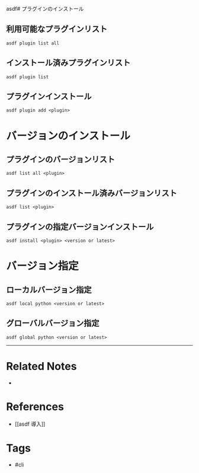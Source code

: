 asdf# プラグインのインストール
## 利用可能なプラグインリスト
`asdf plugin list all`

## インストール済みプラグインリスト
`asdf plugin list`

## プラグインインストール
`asdf plugin add <plugin>`


# バージョンのインストール
## プラグインのバージョンリスト
`asdf list all <plugin> `

## プラグインのインストール済みバージョンリスト
`asdf list <plugin> `

## プラグインの指定バージョンインストール
`asdf install <plugin> <version or latest> `


# バージョン指定
## ローカルバージョン指定
`asdf local python <version or latest> `

## グローバルバージョン指定
`asdf global python <version or latest> `

---
# Related Notes
- 

# References
- [[asdf 導入]]

# Tags
- #cli 